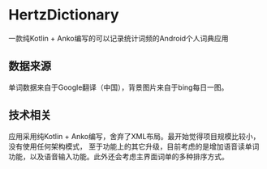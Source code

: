 # HertzDictionary
一款纯Kotlin + Anko编写的可以记录统计词频的Android个人词典应用

## 数据来源
单词数据来自于Google翻译（中国），背景图片来自于bing每日一图。

## 技术相关
应用采用纯Kotlin + Anko编写，舍弃了XML布局。最开始觉得项目规模比较小，没有使用任何架构模式，
至于功能上的其它升级，目前考虑的是增加语音读单词功能，以及语音输入功能。此外还会考虑主界面词单的多种排序方式。

